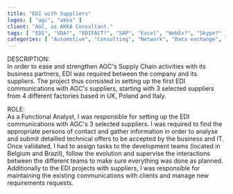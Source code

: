 ```yaml
---
title: "EDI with Suppliers"
logos: [ "agc", "akka" ]
client: "AGC, as AKKA Consultant."
tags: [ "EDI", "VDA?", "EDIFACT?", "SAP", "Excel", "WebEx?", "Skype?" ]
categories: [ "Automotive", "Consulting", "Network", "Data exchange", "Project management", "Team management" ]
---
```


DESCRIPTION:<br>
In order to ease and strengthen AGC's Supply Chain activities with its business partners, EDI was required between the company and its suppliers. The project thus consisted in setting up the first EDI communications with AGC's suppliers, starting with 3 selected suppliers from 4 different factories based in UK, Poland and Italy.<br>

ROLE:<br>
As a Functional Analyst, I was responsible for setting up the EDI communications with AGC's 3 selected suppliers. I was required to find the appropriate persons of contact and gather information in order to analyse and submit detailled technical offers to be accepted by the business and IT.
Once validated, I had to assign tasks to the development teams (located in Belgium and Brazil), follow the evolution and supervise the interactions between the different teams to make sure everything was done as planned.
Additionally to the EDI projects with suppliers, I was responsible for maintaining the existing communications with clients and manage new requirements requests.
